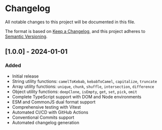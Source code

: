 # Changelog

All notable changes to this project will be documented in this file.

The format is based on [Keep a Changelog](https://keepachangelog.com/en/1.0.0/),
and this project adheres to [Semantic Versioning](https://semver.org/spec/v2.0.0.html).

## [1.0.0] - 2024-01-01

### Added

- Initial release
- String utility functions: `camelToKebab`, `kebabToCamel`, `capitalize`, `truncate`
- Array utility functions: `unique`, `chunk`, `shuffle`, `intersection`, `difference`
- Object utility functions: `deepClone`, `isEmpty`, `get`, `set`, `pick`, `omit`
- Complete TypeScript support with DOM and Node environments
- ESM and CommonJS dual format support
- Comprehensive testing with Vitest
- Automated CI/CD with GitHub Actions
- Conventional Commits support
- Automated changelog generation
